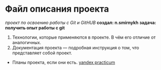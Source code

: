# Файл описания проекта
_проект по освоению работы с Git и GitHUB_
__создал: n.smirnykh__
__задача: получить опыт работы с git__

1. Технологии, которые применяются в проекте. В чём его отличие от аналогичных.
2. Документация проекта — подробная инструкция о том, что представляет собой проект.
* Планы проекта, если они есть.
[yandex practicum](https://practicum.yandex.ru/trainer/git-basics/ "Сайт Яндекс.Практикум")